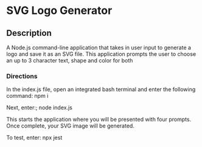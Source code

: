 # SVG Logo Generator

## Description

A Node.js command-line application that takes in user input to generate a logo and save it as an SVG file.
This application prompts the user to choose an up to 3 character text, shape and color for both 

### Directions

In the index.js file, open an integrated bash terminal and enter the following command:
npm i

Next, enter:;
node index.js

This starts the application where you will be presented with four prompts. Once complete, your SVG image will be generated.

To test, enter:
npx jest